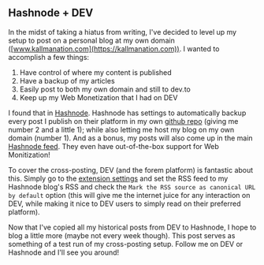 ## Hashnode + DEV

In the midst of taking a hiatus from writing, I've decided to level up my setup to post on a personal blog at my own domain ([www.kallmanation.com](https://kallmanation.com)). I wanted to accomplish a few things:

1. Have control of where my content is published
2. Have a backup of my articles
3. Easily post to both my own domain and still to dev.to
4. Keep up my Web Monetization that I had on DEV

I found that in [Hashnode](https://hashnode.com). Hashnode has settings to automatically backup every post I publish on their platform in my own [github repo](https://github.com/kallmanation/kallmanation) (giving me number 2 and a little 1); while also letting me host my blog on my own domain (number 1). And as a bonus, my posts will also come up in the main [Hashnode feed](https://hashnode.com). They even have out-of-the-box support for Web Monitization!

To cover the cross-posting, DEV (and the forem platform) is fantastic about this. Simply go to the [extension settings](https://dev.to/settings/extensions) and set the RSS feed to my Hashnode blog's RSS and check the `Mark the RSS source as canonical URL by default` option (this will give me the internet juice for any interaction on DEV, while making it nice to DEV users to simply read on their preferred platform).

Now that I've copied all my historical posts from DEV to Hashnode, I hope to blog a little more (maybe not every week though). This post serves as something of a test run of my cross-posting setup. Follow me on DEV or Hashnode and I'll see you around!